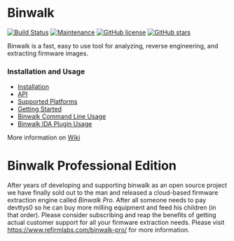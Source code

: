# Binwalk

[![Build Status](https://travis-ci.org/ReFirmLabs/binwalk.svg?branch=master)](https://travis-ci.org/ReFirmLabs/binwalk)
[![Maintenance](https://img.shields.io/badge/Maintained%3F-yes-green.svg)](https://GitHub.com/ReFirmLabs/binwalk/graphs/commit-activity)
[![GitHub license](https://img.shields.io/github/license/ReFirmLabs/binwalk.svg)](https://github.com/ReFirmLabs/binwalk/blob/master/LICENSE)
[![GitHub stars](https://img.shields.io/github/stars/badges/shields.svg?style=social&label=Stars)](https://github.com/ReFirmLabs/binwalk/stargazers)

Binwalk is a fast, easy to use tool for analyzing, reverse engineering, and extracting firmware images.

### Installation and Usage

* [Installation](./INSTALL.md)
* [API](./API.md)
* [Supported Platforms](https://github.com/ReFirmLabs/binwalk/wiki/Supported-Platforms)
* [Getting Started](https://github.com/ReFirmLabs/binwalk/wiki/Quick-Start-Guide)
* [Binwalk Command Line Usage](https://github.com/ReFirmLabs/binwalk/wiki/Usage)
* [Binwalk IDA Plugin Usage](https://github.com/ReFirmLabs/binwalk/wiki/Creating-Custom-Plugins)

More information on [Wiki](https://github.com/ReFirmLabs/binwalk/wiki)

# Binwalk Professional Edition

After years of developing and supporting binwalk as an open source project we have finally sold out to the man and released a cloud-based firmware extraction engine called *Binwalk Pro*. After all someone needs to pay devttys0 so he can buy more milling equipment and feed his children (in that order). Please consider subscribing and reap the benefits of getting actual customer support for all your firmware extraction needs. Please visit https://www.refirmlabs.com/binwalk-pro/ for more information. 
